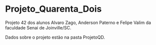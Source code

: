 # Projeto_Quarenta_Dois


Projeto 42 dos alunos Alvaro Zago, Anderson Paterno e Felipe Valim da faculdade Senai de Joinville/SC.

Dados sobre o projeto estão na pasta ProjetoQD.
